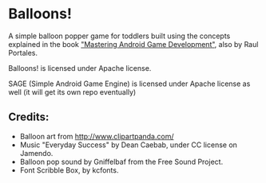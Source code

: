 # Balloons!

A simple balloon popper game for toddlers built using the concepts explained in the book ["Mastering Android Game Development"](https://www.packtpub.com/game-development/mastering-android-game-development), also by Raul Portales.

Balloons! is licensed under Apache license.

SAGE (Simple Android Game Engine) is licensed under Apache license as well (it will get its own repo eventually)

## Credits:

* Balloon art from http://www.clipartpanda.com/
* Music "Everyday Success" by Dean Caebab, under CC license on Jamendo.
* Balloon pop sound by Gniffelbaf from the Free Sound Project.
* Font Scribble Box, by kcfonts.
